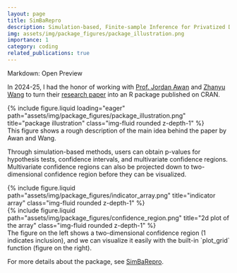 ```yaml
---
layout: page
title: SimBaRepro
description: Simulation-based, Finite-sample Inference for Privatized Data
img: assets/img/package_figures/package_illustration.png
importance: 1
category: coding
related_publications: true
---
```


Markdown: Open Preview

In 2024-25, I had the honor of working with <a href="https://jordan-awan.com">Prof. Jordan Awan</a> and <a href="https://scholar.google.com/citations?user=_8eFuswAAAAJ&hl=en">Zhanyu Wang</a> to turn their <a href="https://www.tandfonline.com/doi/full/10.1080/01621459.2024.2427436">research paper</a> into an R package published on CRAN. 

<div class="row">
    <div class="col-sm mt-3 mt-md-0">
        {% include figure.liquid loading="eager" path="assets/img/package_figures/package_illustration.png" title="package illustration" class="img-fluid rounded z-depth-1" %}
    </div>
</div>
<div class="caption">
    This figure shows a rough description of the main idea behind the paper by Awan and Wang.
</div>

Through simulation-based methods, users can obtain p-values for hypothesis tests, confidence intervals, and multivariate confidence regions. Multivariate confidence regions can also be projected down to two-dimensional confidence region before they can be visualized. 

<div class="row justify-content-sm-center">
    <div class="col-sm-8 mt-3 mt-md-0">
        {% include figure.liquid path="assets/img/package_figures/indicator_array.png" title="indicator array" class="img-fluid rounded z-depth-1" %}
    </div>
    <div class="col-sm-4 mt-3 mt-md-0">
        {% include figure.liquid path="assets/img/package_figures/confidence_region.png" title="2d plot of the array" class="img-fluid rounded z-depth-1" %}
    </div>
</div>
<div class="caption">
    The figure on the left shows a two-dimensional confidence region (1 indicates inclusion), and we can visualize it easily with the built-in `plot_grid` function (figure on the right).
</div>

For more details about the package, see <a href="https://cran.r-project.org/web/packages/SimBaRepro/index.html">SimBaRepro</a>.